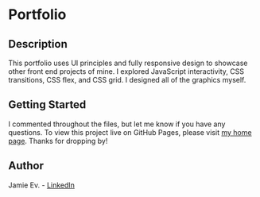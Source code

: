 # Portfolio

## Description

This portfolio uses UI principles and fully responsive design to showcase other front end projects of mine. I explored JavaScript interactivity, CSS transitions, CSS flex, and CSS grid. I designed all of the graphics myself.

## Getting Started

I commented throughout the files, but let me know if you have any questions. To view this project live on GitHub Pages, please visit [my home page](https://jamie-ev.github.io). Thanks for dropping by!

## Author

Jamie Ev. - [LinkedIn](https://www.linkedin.com/in/jamie-ev)
